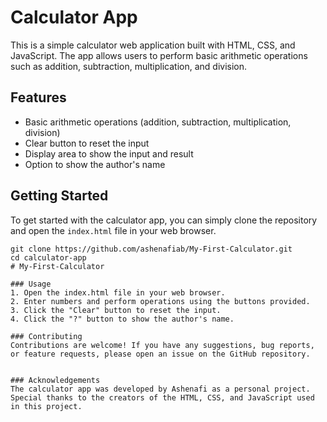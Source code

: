 # Calculator App

This is a simple calculator web application built with HTML, CSS, and JavaScript. The app allows users to perform basic arithmetic operations such as addition, subtraction, multiplication, and division.

## Features

- Basic arithmetic operations (addition, subtraction, multiplication, division)
- Clear button to reset the input
- Display area to show the input and result
- Option to show the author's name

## Getting Started

To get started with the calculator app, you can simply clone the repository and open the `index.html` file in your web browser.

```shell
git clone https://github.com/ashenafiab/My-First-Calculator.git
cd calculator-app
# My-First-Calculator

### Usage
1. Open the index.html file in your web browser.
2. Enter numbers and perform operations using the buttons provided.
3. Click the "Clear" button to reset the input.
4. Click the "?" button to show the author's name.

### Contributing
Contributions are welcome! If you have any suggestions, bug reports, or feature requests, please open an issue on the GitHub repository.


### Acknowledgements
The calculator app was developed by Ashenafi as a personal project. Special thanks to the creators of the HTML, CSS, and JavaScript used in this project.

